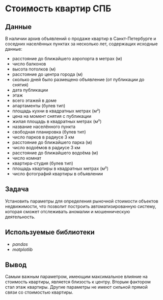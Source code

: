 # Стоимость квартир СПБ


## Данные

В наличии архив объявлений о продаже квартир в Санкт-Петербурге и соседних населённых пунктах за несколько лет, содержащих исходные данные:
- расстояние до ближайшего аэропорта в метрах (м)
- число балконов
- высота потолков (м)
- расстояние до центра города (м)
- сколько дней было размещено объявление (от публикации до снятия)
- дата публикации
- этаж
- всего этажей в доме
- апартаменты (булев тип)
- площадь кухни в квадратных метрах (м²)
- цена на момент снятия с публикации
- жилая площадь в квадратных метрах (м²)
- название населённого пункта
- свободная планировка (булев тип)
- число парков в радиусе 3 км
- расстояние до ближайшего парка (м)
- число водоёмов в радиусе 3 км
- расстояние до ближайшего водоёма (м)
- число комнат
- квартира-студия (булев тип)
- площадь квартиры в квадратных метрах (м²)
- число фотографий квартиры в объявлении

## Задача

Установить параметры для определения рыночной стоимости объектов недвижимости, что позволит построить автоматизированную систему, которая сможет отслеживать аномалии и мошенническую деятельность. 
## Используемые библиотеки
- *pandas*
- *matplotlib*

## Вывод

Самым важным параметром, имеющим максимальное влияние на стоимость квартиры, является близость к центру. Вторым фактором стал этаж квартиры. Другие параметры не имеют сильной прямой связи со стоимостью квартиры.
